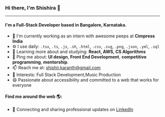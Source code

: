### Hi there, I'm Shishira 👋
---

#### I'm a Full-Stack Developer based in Bangalore, Karnataka.

- 🏢 I'm currently working as an intern with awesome peeps at **Cimpress India**
- ⚙️ I use daily: `.tsx`, `.ts`, `.js`, `.sh`, `.html`, `.css`, `.svg`, `.png`, `.json`, `.yml`, `.sql`
- 🌱 Learning more about and studying: **React, AWS, CS Algorithms**
- 💬 Ping me about: **UI design**, **Front End Development**, **competitive programming**, **mentorship**.
- 📫 Reach me at: shishir.karanth@gmail.com
- 💜 Interests: Full Stack Development,Music Production
- 😄 Passionate about accessibility and committed to a web that works for everyone

#### Find me around the web 🌎:
- 💼 Connecting and sharing professional updates on <a href="https://www.linkedin.com/in/shishir-karanth-3246b416b/">LinkedIn</a>
